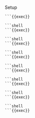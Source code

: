 Setup

```shell
```{{exec}} 

```shell
```{{exec}}

```shell
```{{exec}} 

```shell
```{{exec}}

```shell
```{{exec}} 

```shell
```{{exec}}

```shell
```{{exec}} 

```shell
```{{exec}} 
